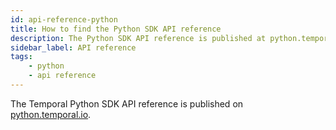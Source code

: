 ```yaml
---
id: api-reference-python
title: How to find the Python SDK API reference
description: The Python SDK API reference is published at python.temporal.io
sidebar_label: API reference
tags:
    - python
    - api reference
---
```


The Temporal Python SDK API reference is published on [python.temporal.io](https://python.temporal.io/index.html).
